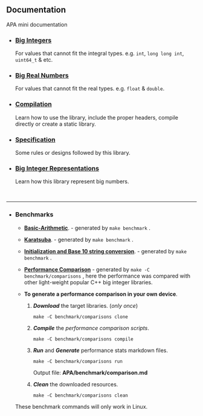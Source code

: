## **Documentation**

APA mini documentation

- ### **[Big Integers](./big-integers.md)**

    For values that cannot fit the integral types.
    e.g. `int`, `long long int`, `uint64_t` & etc.

- ### **[Big Real Numbers](./big-real-numbers.md)**

    For values that cannot fit the real types.
    e.g. `float` & `double`.

- ### **[Compilation](./compilation.md)**

    Learn how to use the library, include the proper
    headers, compile directly or create a static library.

- ### **[Specification](./specifications.md)**

    Some rules or designs followed by this library.

- ### **[Big Integer Representations](./quick-tutorial.md)**

    Learn how this library represent big numbers.

<br>

-----

- ### **Benchmarks**

    - [**Basic-Arithmetic**](./../benchmark/basic-arithmetic.md). - generated by `make benchmark` .
    - [**Karatsuba**](./../benchmark/karatsuba.md).  - generated by `make benchmark` .
    - [**Initialization and Base 10 string conversion**](./../benchmark/init-and-to-string.md). -
    generated by `make benchmark` .
    - [**Performance Comparison**](./../benchmark/comparison.md) - generated by `make -C benchmark/comparisons` ,
    here the performance was compared with other light-weight popular C++ big integer libraries.
    
    - **To generate a performance comparison in your own device**.

        1. _**Download**_ the target libraries. (_only once_)
        
            ```
            make -C benchmark/comparisons clone
            ```

        2. _**Compile**_ the _performance comparison scripts_.

            ```
            make -C benchmark/comparisons compile
            ```

        3. _**Run**_ and _**Generate**_ performance stats markdown files.
        
            ```
            make -C benchmark/comparisons run
            ```

            Output file: **APA/benchmark/comparison.md**

        4. _**Clean**_ the downloaded resources.
        
            ```
            make -C benchmark/comparisons clean
            ```

    These benchmark commands will only work in Linux.